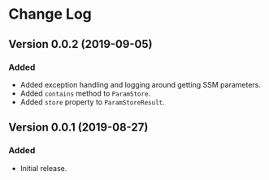 # Change Log

## Version 0.0.2 (2019-09-05)
### Added
- Added exception handling and logging around getting SSM parameters.
- Added `contains` method to `ParamStore`.
- Added `store` property to `ParamStoreResult`.

## Version 0.0.1 (2019-08-27)
### Added
- Initial release.
